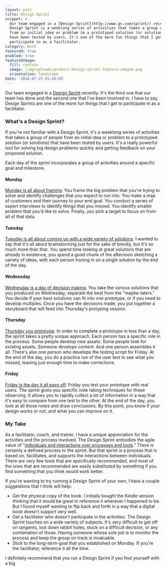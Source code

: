 ```yaml
---
layout: post
title: Design Sprint
snippet: >-
  Our team engaged in a [Design Sprint](http://www.gv.com/sprint/) recently. A
  Design Sprint is a weeklong series of activities that takes a group of people
  from an initial idea or problem to a prototyped solution (or solutions) that
  have been tested by users. It's one of the more fun things that I get to
  participate in as a facilitator.
category: Work
featured: true
enabled: true
featuredImage:
  fill: contain
  image: /img/uploads/product-design-sprint-feature-image6.png
  orientation: landscape
date: '2018-07-25 01:48:59'
---
```

Our team engaged in a [Design Sprint](http://www.gv.com/sprint/) recently.  It's the third one that our team has done and the second one that I've been involved in. I have to say, Design Sprints are one of the more fun things that I get to participate in as a facilitator. 

### What's a Design Sprint?

If you're not familiar with a Design Sprint, it's a weeklong series of activities that takes a group of people from an initial idea or problem to a prototyped solution (or solutions) that have been tested by users. It's a really powerful tool for solving big design problems quickly and getting feedback on your proposed solution. 

Each day of the sprint incorporates a group of activities around a specific goal and milestone.

#### Monday

[Monday is all about framing](https://library.gv.com/sprint-week-monday-4bf0606b5c81). You frame the big problem that you're trying to solve and identify challenges that you expect to run into. You make a map of customers and their journey to your end goal. You conduct a series of expert interviews to identify things that you missed. You  identify smaller problem that you'd like to solve. Finally, you pick a target to focus on from all of that data.

#### Tuesday

[Tuesday is all about coming up with a wide variety of solutions](https://library.gv.com/sprint-week-tuesday-d22b30f905c3). I wanted to say that it's all about brainstorming just for the sake of brevity, but it's so much more than that. You spend time looking at great solutions that are already in existence, you spend a good chunk of the afternoon sketching a variety of ideas, with each person honing in on a single solution by the end of the day. 

#### Wednesday

[Wednesday is a day of decision making](https://library.gv.com/sprint-week-wednesday-900fe3f2c26e). You take the various solutions that you produced on Wednesday, separate the best from the "maybe-laters." You decide if your best solutions can fit into one prototype, or if you need to develop multiples. Once you have the decisions made, you put together a storyboard that will feed into Thursday's protyping session.

#### Thursday

[Thursday you prototype](https://library.gv.com/sprint-week-thursday-df8d7c8c0555). In order to complete a prototype in less than a day, the sprint takes a pretty unique approach. Each person has a specific role in the process. Some people develop new assets. Some people look for existing assets. Someone develops content. And one person assembles it all. There's also one person who develops the testing script for Friday. At the end of the day, you do a practice run of the user test to see what you missed, leaving just enough time to make corrections.

#### Friday

[Friday is the day it all pays off](https://library.gv.com/sprint-week-friday-7f66b4194137). Friday you test your prototype with real users. The sprint gives you specific note taking techniques for those observing. It allows you to rapidly collect a lot of information in a way that it's easy to compare from one test to the other. At the end of the day, you look at all those notes and draw conclusions. By this point, you know if your design works or not, and what you can improve on it.

### My Take

As a facilitator, coach, and trainer, I have a unique appreciation for the activities and the process involved. The Design Sprint embodies the agile value of "[individuals and interactions over processes and tools](http://agilemanifesto.org/)." There is certainly a defined process to the sprint. But that sprint is a process that is based on, facilitates, and supports the interactions between individuals. There are very few tools that are specifically recommended, and most of the ones that are recommended are easily substituted by something if you find something that you think would work better.

If you're wanting to try running a Design Sprint of your own, I have a couple suggestions that I think will help:

* Get the physical copy of the book. I initially bought the Kindle version thinking that it would be great to reference it wherever I happened to be. But I found myself wanting to flip back and forth in a way that a digital book doesn't support very well.
* Get a facilitator who doesn't participate in the activities. The Design Sprint touches on a wide variety of subjects. It's very difficult to get off on tangents, lost down rabbit holes, stuck on a difficult decision, or any combination of those. Having someone whose sole job is to monitor the process and keep the group on track is invaluable.  
* Stick to the long-term-goal that you established on Monday. If you're the facilitator, reference it all the time. 

I definitely recommend that you run a Design Sprint if you find yourself with a big
